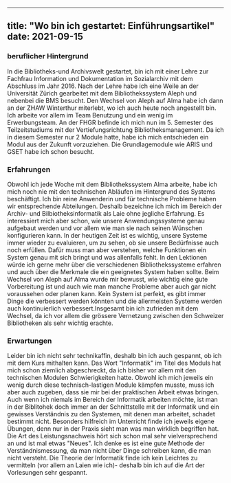 
---
title: "Wo bin ich gestartet: Einführungsartikel"
date: 2021-09-15
---
### beruflicher Hintergrund
In die Bibliotheks-und Archivswelt gestartet, bin ich mit einer Lehre zur Fachfrau Information und Dokumentation im Sozialarchiv mit dem Abschluss im Jahr 2016.
Nach der Lehre habe ich eine Weile an der Universität Zürich gearbeitet mit dem Bibliothekssystem Aleph und nebenbei die BMS besucht. Den Wechsel von Aleph auf Alma habe ich dann an der ZHAW Winterthur miterlebt, wo ich auch heute noch angestellt bin. Ich arbeite vor allem im Team Benutzung und ein wenig im Erwerbungsteam. An der FHGR befinde ich mich nun im 5. Semester des Teilzeitstudiums mit der Vertiefungsrichtung Bibliotheksmanagement. Da ich in diesem Semester nur 2 Module hatte, habe ich mich entschieden ein Modul aus der Zukunft vorzuziehen. Die Grundlagemodule wie ARIS und GSET habe ich schon besucht.

### Erfahrungen
Obwohl ich jede Woche mit dem Bibliothekssystem Alma arbeite, habe ich mich noch nie mit den technischen Abläufen im Hintergrund des Systems beschäftigt. 
Ich bin reine Anwenderin und für technische Probleme haben wir entsprechende Abteilungen. Deshalb bezeichne ich mich im Bereich der Archiv- und Bilbiotheksinformatik als Laie ohne jegliche Erfahrung. Es interessiert mich aber schon, wie unsere Anwendungssysteme genau aufgebaut werden und vor allem wie man sie nach seinen Wünschen konfigurieren kann. In der heutigen Zeit ist es wichtig, unsere Systeme immer wieder zu evaluieren, um zu sehen, ob sie unsere Bedürfnisse auch noch erfüllen. Dafür muss man aber verstehen, welche Funktionen ein System genau mit sich bringt und was allenfalls fehlt. 
In den Lektionen würde ich gerne mehr über die verschiedenen Bibliothekssysteme erfahren und auch über die Merkmale die ein geeignetes System haben sollte.
Beim Wechsel von Aleph auf Alma wurde mir bewusst, wie wichtig eine gute Vorbereitung ist und auch wie man manche Probleme aber auch gar nicht voraussehen oder planen kann. Kein System ist perfekt, es gibt immer Dinge die verbessert werden könnten und die allermeisten Systeme werden auch kontinuierlich verbessert.Insgesamt bin ich zufrieden mit dem Wechsel, da ich vor allem die grössere Vernetzung zwischen den Schweizer Bibliotheken als sehr wichtig erachte.

### Erwartungen
Leider bin ich nicht sehr technikaffin, deshalb bin ich auch gespannt, ob ich mit dem Kurs mithalten kann. Das Wort "Informatik" im Titel des Moduls hat mich schon ziemlich abgeschreckt, da ich bisher vor allem mit den technischen Modulen Schwierigkeiten hatte. Obwohl ich mich jeweils ein wenig durch diese technisch-lastigen Module kämpfen musste, muss ich aber auch zugeben, dass sie mir bei der praktischen Arbeit etwas bringen. Auch wenn ich niemals im Bereich der Informatik arbeiten möchte, ist man in der Biblitohek doch immer an der Schnittstelle mit der Informatik und ein gewisses Verständnis zu den Systemen, mit denen man arbeitet, schadet bestimmt nicht. Besonders hilfreich im Unterricht finde ich jeweils eigene Übungen, denn nur in der Praxis sieht man was man wirklich begriffen hat. Die Art des Leistungsnachweis hört sich schon mal sehr vielversprechend an und ist mal etwas "Neues". Ich denke es ist eine gute Methode der Verständnismessung, da man nicht über Dinge schreiben kann, die man nicht versteht. Die Theorie der Informatik finde ich kein Leichtes zu vermitteln (vor allem an Laien wie ich)- deshalb bin ich auf die Art der Vorlesungen sehr gespannt. 

